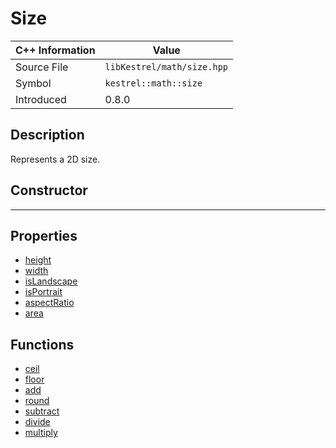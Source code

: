 
# Size

| C++ Information | Value |
| --- | --- |
| Source File | `libKestrel/math/size.hpp` |
| Symbol | `kestrel::math::size` |
| Introduced | 0.8.0 |

## Description
Represents a 2D size.
## Constructor

---

## Properties

 - [height](height.md)
 - [width](width.md)
 - [isLandscape](isLandscape.md)
 - [isPortrait](isPortrait.md)
 - [aspectRatio](aspectRatio.md)
 - [area](area.md)

## Functions

 - [ceil](ceil.md)
 - [floor](floor.md)
 - [add](add.md)
 - [round](round.md)
 - [subtract](subtract.md)
 - [divide](divide.md)
 - [multiply](multiply.md)

